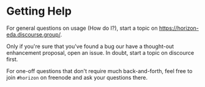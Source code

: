# Getting Help

For general questions on usage (How do I?), start a topic on https://horizon-eda.discourse.group/. 

Only if you're sure that you've found a bug our have a thought-out enhancement proposal, open an issue. In doubt, start a topic on discource first.

For one-off questions that don't require much back-and-forth, feel free to join `#horizon` on freenode and ask your questions there.
